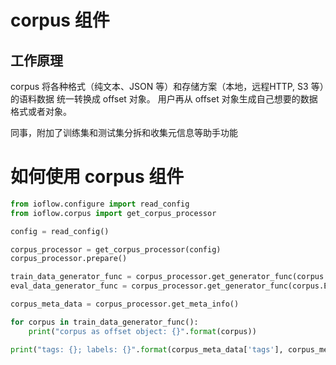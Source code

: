 # corpus 组件
## 工作原理
corpus 将各种格式（纯文本、JSON 等）和存储方案（本地，远程HTTP, S3 等）的语料数据 统一转换成 offset 对象。
用户再从 offset 对象生成自己想要的数据格式或者对象。

同事，附加了训练集和测试集分拆和收集元信息等助手功能

# 如何使用 corpus 组件

```python
from ioflow.configure import read_config
from ioflow.corpus import get_corpus_processor

config = read_config()

corpus_processor = get_corpus_processor(config)
corpus_processor.prepare()

train_data_generator_func = corpus_processor.get_generator_func(corpus.TRAIN)
eval_data_generator_func = corpus_processor.get_generator_func(corpus.EVAL)

corpus_meta_data = corpus_processor.get_meta_info()

for corpus in train_data_generator_func():
    print("corpus as offset object: {}".format(corpus))

print("tags: {}; labels: {}".format(corpus_meta_data['tags'], corpus_meta_data['labels'])
```